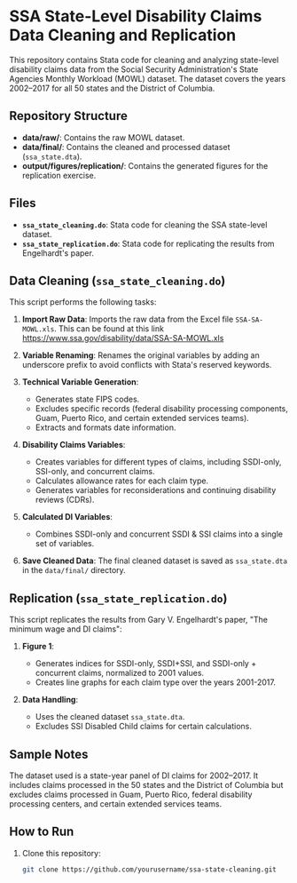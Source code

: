# SSA State-Level Disability Claims Data Cleaning and Replication

This repository contains Stata code for cleaning and analyzing state-level disability claims data from the Social Security Administration's State Agencies Monthly Workload (MOWL) dataset. The dataset covers the years 2002–2017 for all 50 states and the District of Columbia.

## Repository Structure

- **data/raw/**: Contains the raw MOWL dataset.
- **data/final/**: Contains the cleaned and processed dataset (`ssa_state.dta`).
- **output/figures/replication/**: Contains the generated figures for the replication exercise.

## Files

- **`ssa_state_cleaning.do`**: Stata code for cleaning the SSA state-level dataset.
- **`ssa_state_replication.do`**: Stata code for replicating the results from Engelhardt's paper.

## Data Cleaning (`ssa_state_cleaning.do`)

This script performs the following tasks:

1. **Import Raw Data**: Imports the raw data from the Excel file `SSA-SA-MOWL.xls`. This can be found at this link https://www.ssa.gov/disability/data/SSA-SA-MOWL.xls

2. **Variable Renaming**: Renames the original variables by adding an underscore prefix to avoid conflicts with Stata's reserved keywords.

3. **Technical Variable Generation**:
   - Generates state FIPS codes.
   - Excludes specific records (federal disability processing components, Guam, Puerto Rico, and certain extended services teams).
   - Extracts and formats date information.

4. **Disability Claims Variables**:
   - Creates variables for different types of claims, including SSDI-only, SSI-only, and concurrent claims.
   - Calculates allowance rates for each claim type.
   - Generates variables for reconsiderations and continuing disability reviews (CDRs).

5. **Calculated DI Variables**:
   - Combines SSDI-only and concurrent SSDI & SSI claims into a single set of variables.

6. **Save Cleaned Data**: The final cleaned dataset is saved as `ssa_state.dta` in the `data/final/` directory.

## Replication (`ssa_state_replication.do`)

This script replicates the results from Gary V. Engelhardt's paper, "The minimum wage and DI claims":

1. **Figure 1**: 
   - Generates indices for SSDI-only, SSDI+SSI, and SSDI-only + concurrent claims, normalized to 2001 values.
   - Creates line graphs for each claim type over the years 2001-2017.

2. **Data Handling**:
   - Uses the cleaned dataset `ssa_state.dta`.
   - Excludes SSI Disabled Child claims for certain calculations.

## Sample Notes

The dataset used is a state-year panel of DI claims for 2002–2017. It includes claims processed in the 50 states and the District of Columbia but excludes claims processed in Guam, Puerto Rico, federal disability processing centers, and certain extended services teams.

## How to Run

1. Clone this repository:
   ```sh
   git clone https://github.com/yourusername/ssa-state-cleaning.git
